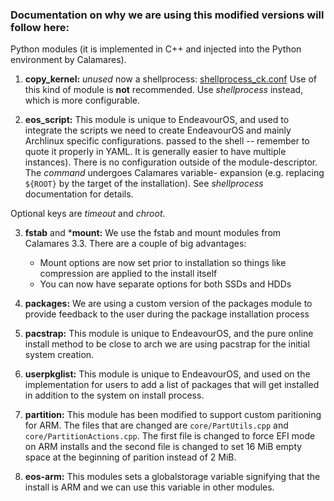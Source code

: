 ### Documentation on why we are using this modified versions will follow here:
Python modules (it is implemented in C++ and injected into the Python
environment by Calamares).


1. **copy_kernel:** *unused* now a shellprocess: [shellprocess_ck.conf](https://github.com/endeavouros-team/EndeavourOS-calamares/blob/main/calamares/modules/shellprocess_ck.conf)
Use of this kind of module is **not** recommended. Use *shellprocess*
instead, which is more configurable.

2. **eos_script:** This module is unique to EndeavourOS, and used to integrate the scripts we need to create EndeavourOS and mainly Archlinux specific configurations.
passed to the shell -- remember to quote it properly in YAML. It is generally
easier to have multiple instances). There is no configuration outside
of the module-descriptor. The *command* undergoes Calamares variable-
expansion (e.g. replacing `${ROOT}` by the target of the installation).
See *shellprocess* documentation for details.

Optional keys are *timeout* and *chroot*.

3. **fstab** and ***mount:** We use the fstab and mount modules from Calamares 3.3. There are a couple of big advantages:
   * Mount options are now set prior to installation so things like compression are applied to the install itself
   * You can now have separate options for both SSDs and HDDs

5. **packages:** We are using a custom version of the packages module to provide feedback to the user during the package installation process

6. **pacstrap:** This module is unique to EndeavourOS, and the pure online install method to be close to arch we are using pacstrap for the initial system creation.

7. **userpkglist:** This module is unique to EndeavourOS, and used on the implementation for users to add a list of packages that will get installed in addition to the system on install process. 

8. **partition:** This module has been modified to support custom paritioning for ARM. The files that are changed are `core/PartUtils.cpp` and `core/PartitionActions.cpp`. The first file is changed to force EFI mode on ARM installs and the second file is changed to set 16 MiB empty space at the beginning of parition instead of 2 MiB.

9. **eos-arm:** This modules sets a globalstorage variable signifying that the install is ARM and we can use this variable in other modules.
